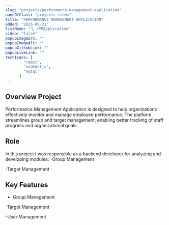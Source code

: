 ```yaml
---
slug: "projects/performance-management-application"
nameOfClass: "projects-items"
title: "PERFORMANCE MANAGEMENT APPLICATION"
added: "2025-08-21"
listName: "🔍 /PMApplication"
video: "false"
popupImageSrc: ""
popupImageAlt: ""
popupGithubLink: ""
popupLiveLink: ""
techIcons: [
        "react",
        "nodedotjs",
        "mysql"
      ]
---
```


## Overview Project
Performance Management Application is designed to help organizations effectively monitor and manage employee performance. The platform streamlines group and target management, enabling better tracking of staff progress and organizational goals.

## Role 
In this project I was responsible as a backend developer for analyzing and developing modules:
-Group Management

-Target Management

## Key Features
- Group Management

-Target Management

-User Management